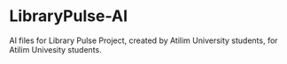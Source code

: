 # LibraryPulse-AI
AI files for Library Pulse Project, created by Atilim University students, for Atilim Univesity students. 
